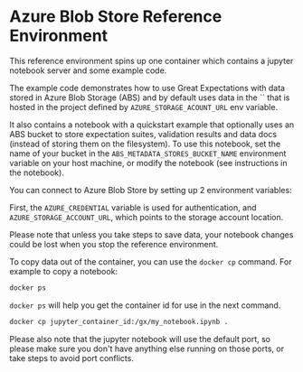 # Azure Blob Store Reference Environment

This reference environment spins up one container which contains a jupyter notebook server and some example code.

The example code demonstrates how to use Great Expectations with data stored in Azure Blob Storage (ABS) and by default uses data in the ``
that is hosted in the project defined by `AZURE_STORAGE_ACOUNT_URL` env variable.

 It also contains a notebook with a quickstart example that optionally uses an ABS bucket to store expectation suites, validation results and data docs (instead of storing them on the filesystem). To use this notebook, set the name of your bucket in the `ABS_METADATA_STORES_BUCKET_NAME` environment variable on your host machine, or modify the notebook (see instructions in the notebook).

You can connect to Azure Blob Store by setting up 2 environment variables:

First, the `AZURE_CREDENTIAL` variable is used for authentication, and `AZURE_STORAGE_ACCOUNT_URL`, which points to the storage account location.

Please note that unless you take steps to save data, your notebook changes could be lost when you stop the reference environment.

To copy data out of the container, you can use the `docker cp` command. For example to copy a notebook:

```bash
docker ps
```

`docker ps` will help you get the container id for use in the next command.

```bash
docker cp jupyter_container_id:/gx/my_notebook.ipynb .
```

Please also note that the jupyter notebook will use the default port, so please make sure you don't have anything else running on those ports, or take steps to avoid port conflicts.
